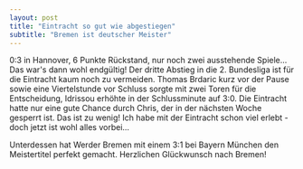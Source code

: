 ```yaml
---
layout: post
title: "Eintracht so gut wie abgestiegen"
subtitle: "Bremen ist deutscher Meister"
---
```


0:3 in Hannover, 6 Punkte Rückstand, nur noch zwei ausstehende Spiele... Das war's dann wohl endgültig! Der dritte Abstieg in die 2. Bundesliga ist für die Eintracht kaum noch zu vermeiden. Thomas Brdaric kurz vor der Pause sowie eine Viertelstunde vor Schluss sorgte mit zwei Toren für die Entscheidung, Idrissou erhöhte in der Schlussminute auf 3:0. Die Eintracht hatte nur eine gute Chance durch Chris, der in der nächsten Woche gesperrt ist. Das ist zu wenig! Ich habe mit der Eintracht schon viel erlebt - doch jetzt ist wohl alles vorbei...

Unterdessen hat Werder Bremen mit einem 3:1 bei Bayern München den Meistertitel perfekt gemacht. Herzlichen Glückwunsch nach Bremen!
